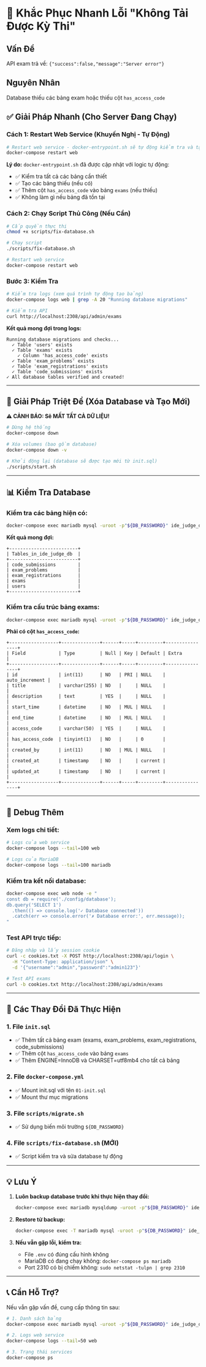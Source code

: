 # 🚨 Khắc Phục Nhanh Lỗi "Không Tải Được Kỳ Thi"

## Vấn Đề
API exam trả về: `{"success":false,"message":"Server error"}`

## Nguyên Nhân
Database thiếu các bảng exam hoặc thiếu cột `has_access_code`

## ✅ Giải Pháp Nhanh (Cho Server Đang Chạy)

### Cách 1: Restart Web Service (Khuyến Nghị - Tự Động)

```bash
# Restart web service - docker-entrypoint.sh sẽ tự động kiểm tra và tạo bảng
docker-compose restart web
```

**Lý do:** `docker-entrypoint.sh` đã được cập nhật với logic tự động:
- ✅ Kiểm tra tất cả các bảng cần thiết
- ✅ Tạo các bảng thiếu (nếu có)
- ✅ Thêm cột `has_access_code` vào bảng `exams` (nếu thiếu)
- ✅ Không làm gì nếu bảng đã tồn tại

### Cách 2: Chạy Script Thủ Công (Nếu Cần)

```bash
# Cấp quyền thực thi
chmod +x scripts/fix-database.sh

# Chạy script
./scripts/fix-database.sh

# Restart web service
docker-compose restart web
```

### Bước 3: Kiểm Tra

```bash
# Kiểm tra logs (xem quá trình tự động tạo bảng)
docker-compose logs web | grep -A 20 "Running database migrations"

# Kiểm tra API
curl http://localhost:2308/api/admin/exams
```

**Kết quả mong đợi trong logs:**
```
Running database migrations and checks...
  ✓ Table 'users' exists
  ✓ Table 'exams' exists
    ✓ Column 'has_access_code' exists
  ✓ Table 'exam_problems' exists
  ✓ Table 'exam_registrations' exists
  ✓ Table 'code_submissions' exists
✓ All database tables verified and created!
```

---

## 🔄 Giải Pháp Triệt Để (Xóa Database và Tạo Mới)

**⚠️ CẢNH BÁO: Sẽ MẤT TẤT CẢ DỮ LIỆU!**

```bash
# Dừng hệ thống
docker-compose down

# Xóa volumes (bao gồm database)
docker-compose down -v

# Khởi động lại (database sẽ được tạo mới từ init.sql)
./scripts/start.sh
```

---

## 📊 Kiểm Tra Database

### Kiểm tra các bảng hiện có:

```bash
docker-compose exec mariadb mysql -uroot -p"${DB_PASSWORD}" ide_judge_db -e "SHOW TABLES;"
```

**Kết quả mong đợi:**
```
+-------------------------+
| Tables_in_ide_judge_db  |
+-------------------------+
| code_submissions        |
| exam_problems           |
| exam_registrations      |
| exams                   |
| users                   |
+-------------------------+
```

### Kiểm tra cấu trúc bảng exams:

```bash
docker-compose exec mariadb mysql -uroot -p"${DB_PASSWORD}" ide_judge_db -e "DESCRIBE exams;"
```

**Phải có cột `has_access_code`:**
```
+------------------+--------------+------+-----+---------+----------------+
| Field            | Type         | Null | Key | Default | Extra          |
+------------------+--------------+------+-----+---------+----------------+
| id               | int(11)      | NO   | PRI | NULL    | auto_increment |
| title            | varchar(255) | NO   |     | NULL    |                |
| description      | text         | YES  |     | NULL    |                |
| start_time       | datetime     | NO   | MUL | NULL    |                |
| end_time         | datetime     | NO   | MUL | NULL    |                |
| access_code      | varchar(50)  | YES  |     | NULL    |                |
| has_access_code  | tinyint(1)   | NO   |     | 0       |                |
| created_by       | int(11)      | NO   | MUL | NULL    |                |
| created_at       | timestamp    | NO   |     | current |                |
| updated_at       | timestamp    | NO   |     | current |                |
+------------------+--------------+------+-----+---------+----------------+
```

---

## 🐛 Debug Thêm

### Xem logs chi tiết:

```bash
# Logs của web service
docker-compose logs --tail=100 web

# Logs của MariaDB
docker-compose logs --tail=100 mariadb
```

### Kiểm tra kết nối database:

```bash
docker-compose exec web node -e "
const db = require('./config/database');
db.query('SELECT 1')
  .then(() => console.log('✓ Database connected'))
  .catch(err => console.error('✗ Database error:', err.message));
"
```

### Test API trực tiếp:

```bash
# Đăng nhập và lấy session cookie
curl -c cookies.txt -X POST http://localhost:2308/api/login \
  -H "Content-Type: application/json" \
  -d '{"username":"admin","password":"admin123"}'

# Test API exams
curl -b cookies.txt http://localhost:2308/api/admin/exams
```

---

## 📝 Các Thay Đổi Đã Thực Hiện

### 1. File `init.sql`
- ✅ Thêm tất cả bảng exam (exams, exam_problems, exam_registrations, code_submissions)
- ✅ Thêm cột `has_access_code` vào bảng `exams`
- ✅ Thêm ENGINE=InnoDB và CHARSET=utf8mb4 cho tất cả bảng

### 2. File `docker-compose.yml`
- ✅ Mount init.sql với tên `01-init.sql`
- ✅ Mount thư mục migrations

### 3. File `scripts/migrate.sh`
- ✅ Sử dụng biến môi trường `${DB_PASSWORD}`

### 4. File `scripts/fix-database.sh` (MỚI)
- ✅ Script kiểm tra và sửa database tự động

---

## 💡 Lưu Ý

1. **Luôn backup database trước khi thực hiện thay đổi:**
   ```bash
   docker-compose exec mariadb mysqldump -uroot -p"${DB_PASSWORD}" ide_judge_db > backup.sql
   ```

2. **Restore từ backup:**
   ```bash
   docker-compose exec -T mariadb mysql -uroot -p"${DB_PASSWORD}" ide_judge_db < backup.sql
   ```

3. **Nếu vẫn gặp lỗi, kiểm tra:**
   - File `.env` có đúng cấu hình không
   - MariaDB có đang chạy không: `docker-compose ps mariadb`
   - Port 2310 có bị chiếm không: `sudo netstat -tulpn | grep 2310`

---

## 📞 Cần Hỗ Trợ?

Nếu vẫn gặp vấn đề, cung cấp thông tin sau:

```bash
# 1. Danh sách bảng
docker-compose exec mariadb mysql -uroot -p"${DB_PASSWORD}" ide_judge_db -e "SHOW TABLES;"

# 2. Logs web service
docker-compose logs --tail=50 web

# 3. Trạng thái services
docker-compose ps
```

